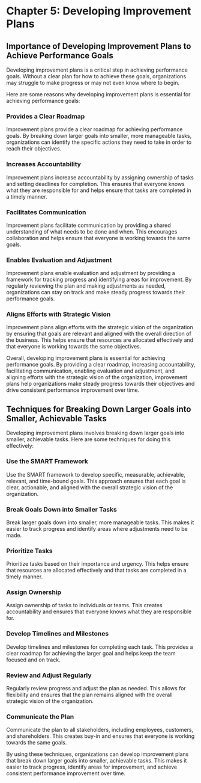 Chapter 5: Developing Improvement Plans
=======================================

Importance of Developing Improvement Plans to Achieve Performance Goals
-----------------------------------------------------------------------

Developing improvement plans is a critical step in achieving performance goals. Without a clear plan for how to achieve these goals, organizations may struggle to make progress or may not even know where to begin.

Here are some reasons why developing improvement plans is essential for achieving performance goals:

### Provides a Clear Roadmap

Improvement plans provide a clear roadmap for achieving performance goals. By breaking down larger goals into smaller, more manageable tasks, organizations can identify the specific actions they need to take in order to reach their objectives.

### Increases Accountability

Improvement plans increase accountability by assigning ownership of tasks and setting deadlines for completion. This ensures that everyone knows what they are responsible for and helps ensure that tasks are completed in a timely manner.

### Facilitates Communication

Improvement plans facilitate communication by providing a shared understanding of what needs to be done and when. This encourages collaboration and helps ensure that everyone is working towards the same goals.

### Enables Evaluation and Adjustment

Improvement plans enable evaluation and adjustment by providing a framework for tracking progress and identifying areas for improvement. By regularly reviewing the plan and making adjustments as needed, organizations can stay on track and make steady progress towards their performance goals.

### Aligns Efforts with Strategic Vision

Improvement plans align efforts with the strategic vision of the organization by ensuring that goals are relevant and aligned with the overall direction of the business. This helps ensure that resources are allocated effectively and that everyone is working towards the same objectives.

Overall, developing improvement plans is essential for achieving performance goals. By providing a clear roadmap, increasing accountability, facilitating communication, enabling evaluation and adjustment, and aligning efforts with the strategic vision of the organization, improvement plans help organizations make steady progress towards their objectives and drive consistent performance improvement over time.

Techniques for Breaking Down Larger Goals into Smaller, Achievable Tasks
------------------------------------------------------------------------

Developing improvement plans involves breaking down larger goals into smaller, achievable tasks. Here are some techniques for doing this effectively:

### Use the SMART Framework

Use the SMART framework to develop specific, measurable, achievable, relevant, and time-bound goals. This approach ensures that each goal is clear, actionable, and aligned with the overall strategic vision of the organization.

### Break Goals Down into Smaller Tasks

Break larger goals down into smaller, more manageable tasks. This makes it easier to track progress and identify areas where adjustments need to be made.

### Prioritize Tasks

Prioritize tasks based on their importance and urgency. This helps ensure that resources are allocated effectively and that tasks are completed in a timely manner.

### Assign Ownership

Assign ownership of tasks to individuals or teams. This creates accountability and ensures that everyone knows what they are responsible for.

### Develop Timelines and Milestones

Develop timelines and milestones for completing each task. This provides a clear roadmap for achieving the larger goal and helps keep the team focused and on track.

### Review and Adjust Regularly

Regularly review progress and adjust the plan as needed. This allows for flexibility and ensures that the plan remains aligned with the overall strategic vision of the organization.

### Communicate the Plan

Communicate the plan to all stakeholders, including employees, customers, and shareholders. This creates buy-in and ensures that everyone is working towards the same goals.

By using these techniques, organizations can develop improvement plans that break down larger goals into smaller, achievable tasks. This makes it easier to track progress, identify areas for improvement, and achieve consistent performance improvement over time.
